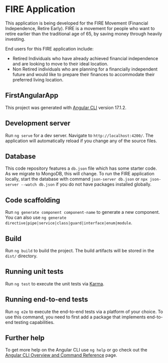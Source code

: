 # FIRE Application
This application is being developed for the FIRE Movement (Financial Independence, Retire Early). FIRE is a movement for people who want to retire earlier than the traditional age of 65, by saving money through heavily investing.

End users for this FIRE application include:
- Retired Individuals who have already achieved financial independence and are looking to move to their ideal location.
- Non Retired individuals who are planning for a financially independent future and would like to prepare their finances to accommodate their preferred living location.

## FirstAngularApp

This project was generated with [Angular CLI](https://github.com/angular/angular-cli) version 17.1.2. 

## Development server

Run `ng serve` for a dev server. Navigate to `http://localhost:4200/`. The application will automatically reload if you change any of the source files.

## Database

This code repository features a `db.json` file which has some starter code. As we migrate to MongoDB, this will change. To run the FIRE application locally, start the database with command `json-server db.json` or `npx json-server --watch db.json` if you do not have packages installed globally.

## Code scaffolding

Run `ng generate component component-name` to generate a new component. You can also use `ng generate directive|pipe|service|class|guard|interface|enum|module`.

## Build

Run `ng build` to build the project. The build artifacts will be stored in the `dist/` directory.

## Running unit tests

Run `ng test` to execute the unit tests via [Karma](https://karma-runner.github.io).

## Running end-to-end tests

Run `ng e2e` to execute the end-to-end tests via a platform of your choice. To use this command, you need to first add a package that implements end-to-end testing capabilities.

## Further help

To get more help on the Angular CLI use `ng help` or go check out the [Angular CLI Overview and Command Reference](https://angular.io/cli) page.
